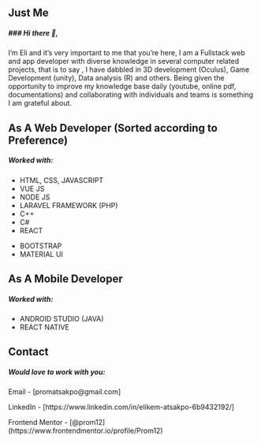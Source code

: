 <h2>Just Me</h2>

<h5>### Hi there 👋,</h5> 
I’m Eli and it’s very important to me that you’re here, I am a Fullstack web and app developer with diverse knowledge in several computer related projects, that is to say , I have dabbled in  3D development (Oculus), Game Development (unity), Data analysis (R) and others. Being given the opportunity to improve my knowledge base daily (youtube, online pdf, documentations) and collaborating with individuals and teams is something I am grateful about.

<h2>As A Web Developer (Sorted according to Preference) </h2>
<h5>Worked with:</h5>
<ul>
  <li>HTML, CSS, JAVASCRIPT</li>
  <li>VUE JS</li>
  <li>NODE JS</li>
  <li>LARAVEL FRAMEWORK (PHP)</li>
  <li>C++</li>
  <li>C#</li>
  <li>REACT</li>
</ul>

<ul>
  <li>BOOTSTRAP</li>
  <li>MATERIAL UI</li>
</ul>
<h2>As A Mobile Developer</h2>
<h5>Worked with:</h5>
<ul>
  <li>ANDROID STUDIO (JAVA)</li>
  <li>REACT NATIVE</li>
</ul>

<h2>Contact</h2>
<h5>Would love to work with you:</h5>

<p>Email - [promatsakpo@gmail.com]</p>
<p>LinkedIn - [https://www.linkedin.com/in/elikem-atsakpo-6b9432192/]</p>
<p> Frontend Mentor - [@prom12](https://www.frontendmentor.io/profile/Prom12)</p>
<!--
**Prom12/Prom12** is a ✨ _special_ ✨ repository because its `README.md` (this file) appears on your GitHub profile.






- 🔭 I’m currently working on ...
- 🌱 I’m currently learning ...
- 👯 I’m looking to collaborate on ...
- 🤔 I’m looking for help with ...
- 💬 Ask me about ...
- 📫 How to reach me: ...
- 😄 Pronouns: ...
- ⚡ Fun fact: ...
-->
